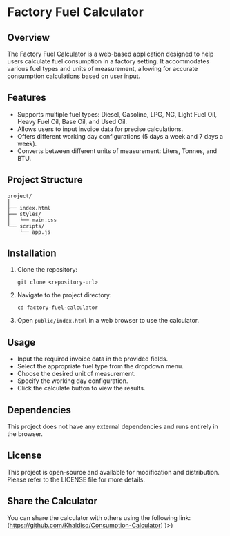 # Factory Fuel Calculator

## Overview
The Factory Fuel Calculator is a web-based application designed to help users calculate fuel consumption in a factory setting. It accommodates various fuel types and units of measurement, allowing for accurate consumption calculations based on user input.

## Features
- Supports multiple fuel types: Diesel, Gasoline, LPG, NG, Light Fuel Oil, Heavy Fuel Oil, Base Oil, and Used Oil.
- Allows users to input invoice data for precise calculations.
- Offers different working day configurations (5 days a week and 7 days a week).
- Converts between different units of measurement: Liters, Tonnes, and BTU.

## Project Structure
```
project/
│
├── index.html
├── styles/
│   └── main.css
└── scripts/
    └── app.js
```

## Installation
1. Clone the repository:
   ```
   git clone <repository-url>
   ```
2. Navigate to the project directory:
   ```
   cd factory-fuel-calculator
   ```
3. Open `public/index.html` in a web browser to use the calculator.

## Usage
- Input the required invoice data in the provided fields.
- Select the appropriate fuel type from the dropdown menu.
- Choose the desired unit of measurement.
- Specify the working day configuration.
- Click the calculate button to view the results.

## Dependencies
This project does not have any external dependencies and runs entirely in the browser.

## License
This project is open-source and available for modification and distribution. Please refer to the LICENSE file for more details.

## Share the Calculator
You can share the calculator with others using the following link: (https://github.com/Khaldiso/Consumption-Calculator)
)>)
